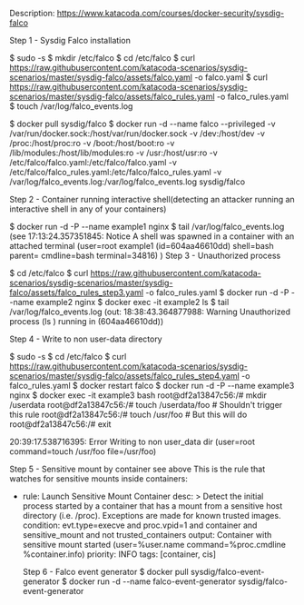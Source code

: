 Description: https://www.katacoda.com/courses/docker-security/sysdig-falco

Step 1 - Sysdig Falco installation

$ sudo -s
$ mkdir /etc/falco
$ cd /etc/falco
$ curl https://raw.githubusercontent.com/katacoda-scenarios/sysdig-scenarios/master/sysdig-falco/assets/falco.yaml -o falco.yaml
$ curl https://raw.githubusercontent.com/katacoda-scenarios/sysdig-scenarios/master/sysdig-falco/assets/falco_rules.yaml -o falco_rules.yaml
$ touch /var/log/falco_events.log

$ docker pull sysdig/falco
$ docker run -d --name falco --privileged -v /var/run/docker.sock:/host/var/run/docker.sock -v /dev:/host/dev -v /proc:/host/proc:ro -v /boot:/host/boot:ro -v /lib/modules:/host/lib/modules:ro -v /usr:/host/usr:ro -v /etc/falco/falco.yaml:/etc/falco/falco.yaml -v /etc/falco/falco_rules.yaml:/etc/falco/falco_rules.yaml -v /var/log/falco_events.log:/var/log/falco_events.log sysdig/falco

Step 2 - Container running interactive shell(detecting an attacker running an interactive shell in any of your containers)

$ docker run -d -P --name example1 nginx
$ tail /var/log/falco_events.log (see 17:13:24.357351845: Notice A shell was spawned in a container with an attached terminal (user=root example1 (id=604aa46610dd) shell=bash parent=<NA> cmdline=bash terminal=34816)
)
Step 3 - Unauthorized process

$ cd /etc/falco
$ curl https://raw.githubusercontent.com/katacoda-scenarios/sysdig-scenarios/master/sysdig-falco/assets/falco_rules_step3.yaml -o falco_rules.yaml
$ docker run -d -P --name example2 nginx
$ docker exec -it example2 ls
$ tail /var/log/falco_events.log (out: 18:38:43.364877988: Warning Unauthorized process (ls ) running in (604aa46610dd))

Step 4 - Write to non user-data directory

$ sudo -s
$ cd /etc/falco
$ curl https://raw.githubusercontent.com/katacoda-scenarios/sysdig-scenarios/master/sysdig-falco/assets/falco_rules_step4.yaml -o falco_rules.yaml
$ docker restart falco
$ docker run -d -P --name example3 nginx
$ docker exec -it example3 bash
root@df2a13847c56:/# mkdir /userdata
root@df2a13847c56:/# touch /userdata/foo # Shouldn't trigger this rule
root@df2a13847c56:/# touch /usr/foo # But this will do
root@df2a13847c56:/# exit

20:39:17.538716395: Error Writing to non user_data dir (user=root command=touch /usr/foo file=/usr/foo)

Step 5 - Sensitive mount by container
see above
This is the rule that watches for sensitive mounts inside containers:

- rule: Launch Sensitive Mount Container
  desc: >
    Detect the initial process started by a container that has a mount from a sensitive host directory
    (i.e. /proc). Exceptions are made for known trusted images.
  condition: evt.type=execve and proc.vpid=1 and container and sensitive_mount and not trusted_containers
  output: Container with sensitive mount started (user=%user.name command=%proc.cmdline %container.info)
  priority: INFO
  tags: [container, cis]
  
  Step 6 - Falco event generator
$ docker pull sysdig/falco-event-generator
$ docker run -d --name falco-event-generator sysdig/falco-event-generator
